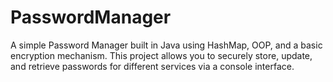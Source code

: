 # PasswordManager
A simple Password Manager built in Java using HashMap, OOP, and a basic encryption mechanism. This project allows you to securely store, update, and retrieve passwords for different services via a console interface.
